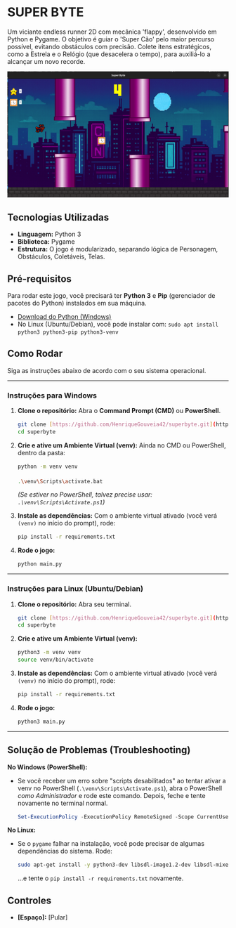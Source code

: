 # SUPER BYTE

Um viciante endless runner 2D com mecânica 'flappy', desenvolvido em Python e Pygame. O objetivo é guiar o 'Super Cão' pelo maior percurso possível, evitando obstáculos com precisão. Colete itens estratégicos, como a Estrela e o Relógio (que desacelera o tempo), para auxiliá-lo a alcançar um novo recorde.

![Print do Jogo](images/print.png)

## Tecnologias Utilizadas

* **Linguagem:** Python 3
* **Biblioteca:** Pygame
* **Estrutura:** O jogo é modularizado, separando lógica de Personagem, Obstáculos, Coletáveis, Telas.

## Pré-requisitos

Para rodar este jogo, você precisará ter **Python 3** e **Pip** (gerenciador de pacotes do Python) instalados em sua máquina.

* [Download do Python (Windows)](https://www.python.org/downloads/windows/)
* No Linux (Ubuntu/Debian), você pode instalar com: `sudo apt install python3 python3-pip python3-venv`

## Como Rodar

Siga as instruções abaixo de acordo com o seu sistema operacional.

---

### Instruções para Windows

1.  **Clone o repositório:**
    Abra o **Command Prompt (CMD)** ou **PowerShell**.
    ```bash
    git clone [https://github.com/HenriqueGouveia42/superbyte.git](https://github.com/HenriqueGouveia42/superbyte.git)
    cd superbyte
    ```

2.  **Crie e ative um Ambiente Virtual (venv):**
    Ainda no CMD ou PowerShell, dentro da pasta:

    ```bash
    python -m venv venv
    
    .\venv\Scripts\activate.bat
    ```
    *(Se estiver no PowerShell, talvez precise usar: `.\venv\Scripts\Activate.ps1`)*

3.  **Instale as dependências:**
    Com o ambiente virtual ativado (você verá `(venv)` no início do prompt), rode:
    ```bash
    pip install -r requirements.txt
    ```

4.  **Rode o jogo:**
    ```bash
    python main.py
    ```

---

### Instruções para Linux (Ubuntu/Debian)

1.  **Clone o repositório:**
    Abra seu terminal.
    ```bash
    git clone [https://github.com/HenriqueGouveia42/superbyte.git](https://github.com/HenriqueGouveia42/superbyte.git)
    cd superbyte
    ```

2.  **Crie e ative um Ambiente Virtual (venv):**
    ```bash
    python3 -m venv venv
    source venv/bin/activate
    ```

3.  **Instale as dependências:**
    Com o ambiente virtual ativado (você verá `(venv)` no início do prompt), rode:
    ```bash
    pip install -r requirements.txt
    ```

4.  **Rode o jogo:**
    ```bash
    python3 main.py
    ```

---

## Solução de Problemas (Troubleshooting)

**No Windows (PowerShell):**
* Se você receber um erro sobre "scripts desabilitados" ao tentar ativar a venv no PowerShell (`.\venv\Scripts\Activate.ps1`), abra o PowerShell *como Administrador* e rode este comando. Depois, feche e tente novamente no terminal normal.
    ```powershell
    Set-ExecutionPolicy -ExecutionPolicy RemoteSigned -Scope CurrentUser
    ```

**No Linux:**
* Se o `pygame` falhar na instalação, você pode precisar de algumas dependências do sistema. Rode:
    ```bash
    sudo apt-get install -y python3-dev libsdl-image1.2-dev libsdl-mixer1.2-dev libsdl-ttf2.0-dev libsdl1.2-dev libsmpeg-dev python3-numpy subversion portaudio19-dev
    ```
    ...e tente o `pip install -r requirements.txt` novamente.

## Controles

* **[Espaço]:** [Pular]